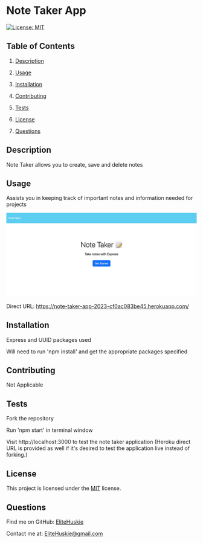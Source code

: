 # Note Taker App

[![License: MIT](https://img.shields.io/badge/License-MIT-yellow.svg)](https://opensource.org/licenses/MIT)

## Table of Contents

1. [Description](#description)
2. [Usage](#usage)

3. [Installation](#installation)
4. [Contributing](#contributing)

5. [Tests](#tests)

6. [License](#license)

7. [Questions](#questions)

## Description

Note Taker allows you to create, save and delete notes

## Usage

Assists you in keeping track of important notes and information needed for projects

![Note Taker App](./public/assets/images/note-taker-app.gif)

Direct URL: https://note-taker-app-2023-cf0ac083be45.herokuapp.com/

## Installation

Express and UUID packages used

Will need to run 'npm install' and get the appropriate packages specified

## Contributing

Not Applicable

## Tests

Fork the repository

Run 'npm start' in terminal window

Visit http://localhost:3000 to test the note taker application (Heroku direct URL is provided as well if it's desired to test the application live instead of forking.)

## License

This project is licensed under the [MIT](https://opensource.org/licenses/MIT) license.

## Questions

Find me on GitHub: [EliteHuskie](https://github.com/EliteHuskie)

Contact me at: [EliteHuskie@gmail.com](mailto:EliteHuskie@gmail.com)